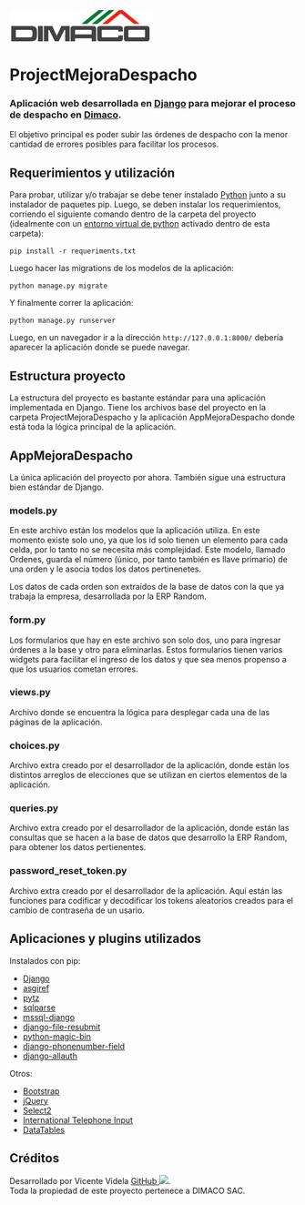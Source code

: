 [<img src="static/images/logo.png">](https://dimacosac.cl)

# ProjectMejoraDespacho

### Aplicación web desarrollada en [Django](https://www.djangoproject.com/) para mejorar el proceso de despacho en [Dimaco](https://dimacosac.cl).
El objetivo principal es poder subir las órdenes de despacho con la menor cantidad de errores posibles para facilitar los procesos.

## Requerimientos y utilización
Para probar, utilizar y/o trabajar se debe tener instalado [Python](https://www.python.org/) junto a su instalador de paquetes pip. Luego, se deben instalar los requerimientos, corriendo el siguiente comando dentro de la carpeta del proyecto (idealmente con un [entorno virtual de python](https://docs.python.org/es/3/library/venv.html) activado dentro de esta carpeta):
```
pip install -r requeriments.txt
```
Luego hacer las migrations de los modelos de la aplicación:
```
python manage.py migrate
```
Y finalmente correr la aplicación:
```
python manage.py runserver
```
Luego, en un navegador ir a la dirección `http://127.0.0.1:8000/` debería aparecer la aplicación donde se puede navegar.

## Estructura proyecto
La estructura del proyecto es bastante estándar para una aplicación implementada en Django. Tiene los archivos base del proyecto en la carpeta ProjectMejoraDespacho y la aplicación AppMejoraDespacho donde está toda la lógica principal de la aplicación.

## AppMejoraDespacho
La única aplicación del proyecto por ahora. También sigue una estructura bien estándar de Django.

### models.py
En este archivo están los modelos que la aplicación utiliza. En este momento existe solo uno, ya que los id solo tienen un elemento para cada celda, por lo tanto no se necesita más complejidad. Este modelo, llamado Ordenes, guarda el número (único, por tanto también es llave primario) de una orden y le asocia todos los datos pertinenetes.

Los datos de cada orden son extraídos de la base de datos con la que ya trabaja la empresa, desarrollada por la ERP Random.

### form.py
Los formularios que hay en este archivo son solo dos, uno para ingresar órdenes a la base y otro para eliminarlas. Estos formularios tienen varios widgets para facilitar el ingreso de los datos y que sea menos propenso a que los usuarios cometan errores.

### views.py
Archivo donde se encuentra la lógica para desplegar cada una de las páginas de la aplicación. 

### choices.py
Archivo extra creado por el desarrollador de la aplicación, donde están los distintos arreglos de elecciones que se utilizan en ciertos elementos de la aplicación.

### queries.py
Archivo extra creado por el desarrollador de la aplicación, donde están las consultas que se hacen a la base de datos que desarrollo la ERP Random, para obtener los datos pertienentes.

### password_reset_token.py
Archivo extra creado por el desarrollador de la aplicación. Aquí están las funciones para codificar y decodificar los tokens aleatorios creados para el cambio de contraseña de un usario.

## Aplicaciones y plugins utilizados
Instalados con pip:  
- [Django](https://www.djangoproject.com/)  
- [asgiref](https://github.com/django/asgiref)  
- [pytz](https://pypi.org/project/pytz/)  
- [sqlparse](https://pypi.org/project/sqlparse/)  
- [mssql-django](https://docs.microsoft.com/en-us/samples/azure-samples/mssql-django-samples/mssql-django-samples/)  
- [django-file-resubmit](https://github.com/un1t/django-file-resubmit)  
- [python-magic-bin](https://pypi.org/project/python-magic-bin/)  
- [django-phonenumber-field](https://github.com/stefanfoulis/django-phonenumber-field)  
- [django-allauth](https://django-allauth.readthedocs.io/en/latest/installation.html)

Otros:
- [Bootstrap](https://getbootstrap.com/)
- [jQuery](https://jquery.com/)
- [Select2](https://select2.org/)
- [International Telephone Input](https://intl-tel-input.com/)
- [DataTables](https://datatables.net/)


## Créditos
Desarrollado por Vicente Videla [GitHub <img src="https://upload.wikimedia.org/wikipedia/commons/9/91/Octicons-mark-github.svg" style="height: 16px;">](https://github.com/ElViisho).  
Toda la propiedad de este proyecto pertenece a DIMACO SAC.
